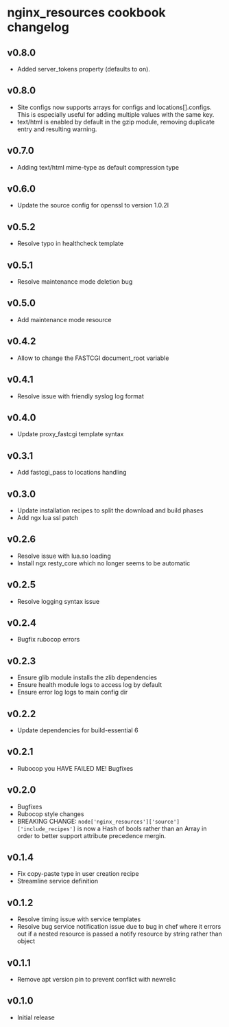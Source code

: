 # nginx\_resources cookbook changelog

## v0.8.0
* Added server_tokens property (defaults to on).

## v0.8.0
* Site configs now supports arrays for configs and locations[].configs. This is especially useful for adding multiple values with the same key.
* text/html is enabled by default in the gzip module, removing duplicate entry and resulting warning.

## v0.7.0
* Adding text/html mime-type as default compression type

## v0.6.0
* Update the source config for openssl to version 1.0.2l

## v0.5.2
* Resolve typo in healthcheck template

## v0.5.1
* Resolve maintenance mode deletion bug

## v0.5.0
* Add maintenance mode resource

## v0.4.2
* Allow to change the FASTCGI document\_root variable

## v0.4.1
* Resolve issue with friendly syslog log format

## v0.4.0
* Update proxy\_fastcgi template syntax

## v0.3.1
* Add fastcgi_pass to locations handling

## v0.3.0
* Update installation recipes to split the download and build phases
* Add ngx lua ssl patch

## v0.2.6
* Resolve issue with lua.so loading
* Install ngx resty_core which no longer seems to be automatic

## v0.2.5
* Resolve logging syntax issue

## v0.2.4
* Bugfix rubocop errors

## v0.2.3
* Ensure glib module installs the zlib dependencies
* Ensure health module logs to access log by default
* Ensure error log logs to main config dir

## v0.2.2
* Update dependencies for build-essential 6

## v0.2.1
* Rubocop you HAVE FAILED ME! Bugfixes

## v0.2.0
* Bugfixes
* Rubocop style changes
* BREAKING CHANGE: `node['nginx_resources']['source']['include_recipes']` is now a Hash of bools rather than an Array in order to better support attribute precedence mergin.

## v0.1.4
* Fix copy-paste type in user creation recipe
* Streamline service definition

## v0.1.2
* Resolve timing issue with service templates
* Resolve bug service notification issue due to bug in chef where it errors
  out if a nested resource is passed a notify resource by string rather than
  object

## v0.1.1
* Remove apt version pin to prevent conflict with newrelic

## v0.1.0
* Initial release
